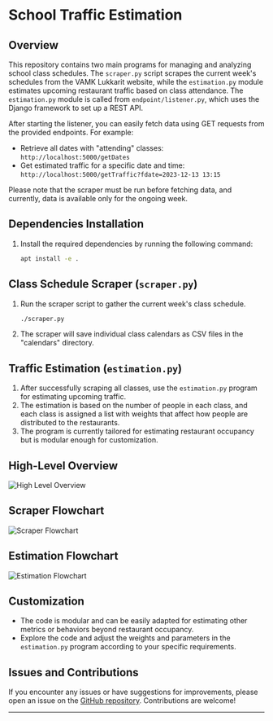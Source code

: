 # School Traffic Estimation

## Overview
This repository contains two main programs for managing and analyzing school class schedules. The `scraper.py` script scrapes the current week's schedules from the VAMK Lukkarit website, while the `estimation.py` module estimates upcoming restaurant traffic based on class attendance. The `estimation.py` module is called from `endpoint/listener.py`, which uses the Django framework to set up a REST API.

After starting the listener, you can easily fetch data using GET requests from the provided endpoints. For example:
- Retrieve all dates with "attending" classes: `http://localhost:5000/getDates`
- Get estimated traffic for a specific date and time: `http://localhost:5000/getTraffic?fdate=2023-12-13 13:15`

Please note that the scraper must be run before fetching data, and currently, data is available only for the ongoing week.

## Dependencies Installation
1. Install the required dependencies by running the following command:
    ```bash
    apt install -e .
    ```

## Class Schedule Scraper (`scraper.py`)
1. Run the scraper script to gather the current week's class schedule.
    ```bash
    ./scraper.py
    ```
2. The scraper will save individual class calendars as CSV files in the "calendars" directory.

## Traffic Estimation (`estimation.py`)
1. After successfully scraping all classes, use the `estimation.py` program for estimating upcoming traffic.
2. The estimation is based on the number of people in each class, and each class is assigned a list with weights that affect how people are distributed to the restaurants.
3. The program is currently tailored for estimating restaurant occupancy but is modular enough for customization.

## High-Level Overview
![High Level Overview](https://github.com/LauriAlanen/SchoolTrafficEstimation/assets/80245457/51435b5e-3c70-4c90-8811-92012ad36290)

## Scraper Flowchart
![Scraper Flowchart](https://github.com/LauriAlanen/SchoolTrafficEstimation/assets/80245457/d51bb3e1-3163-4bfe-a33b-fdd3e932b158)

## Estimation Flowchart
![Estimation Flowchart](https://github.com/LauriAlanen/SchoolTrafficEstimation/assets/80245457/dfb80e63-fb2d-46e1-8ca6-bbfc41990d27)

## Customization
- The code is modular and can be easily adapted for estimating other metrics or behaviors beyond restaurant occupancy.
- Explore the code and adjust the weights and parameters in the `estimation.py` program according to your specific requirements.

## Issues and Contributions
If you encounter any issues or have suggestions for improvements, please open an issue on the [GitHub repository](https://github.com/LauriAlanen/SchoolTrafficEstimation). Contributions are welcome!
****
